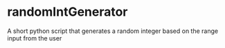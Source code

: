 # randomIntGenerator
A short python script that generates a random integer based on the range input from the user
